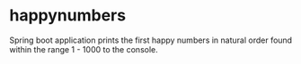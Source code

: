 # happynumbers
Spring boot application prints the first happy numbers in natural order found within the range 1 - 1000 to the console.
